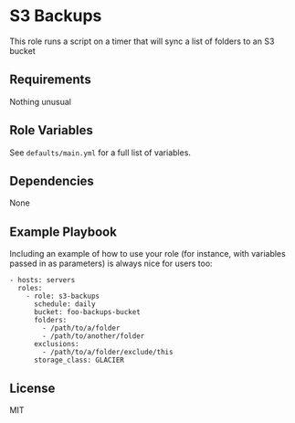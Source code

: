 # S3 Backups

This role runs a script on a timer that will sync a list of folders to an S3 bucket

## Requirements

Nothing unusual

## Role Variables

See `defaults/main.yml` for a full list of variables.

## Dependencies

None

## Example Playbook

Including an example of how to use your role (for instance, with variables passed in as parameters) is always nice for users too:

    - hosts: servers
      roles:
        - role: s3-backups
          schedule: daily
          bucket: foo-backups-bucket
          folders:
            - /path/to/a/folder
            - /path/to/another/folder
          exclusions:
            - /path/to/a/folder/exclude/this
          storage_class: GLACIER

## License

MIT
